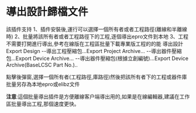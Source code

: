# 導出設計歸檔文件
該插件支持
1、插件安裝後,運行可以選擇一個所有者或者工程路徑(離線和半離線時)
2、批量將該所有者或者工程路徑下的工程,逐個導出epro文件到本地
3、工程不需要打開進行導出,參考在線版在工程區批量下載專業版工程的的能
導出設計Export Design
--導出工程壓縮包...Export Project Archive...
--導出器件壓縮包...Export Device Archive...
--導出器件壓縮包(根據立創編號)...Export Device Archive(BaseLCSC Part No.)..

點擊後彈窗,選擇一個所有者(工程路徑,庫路徑)然後把該所有者下的工程或器件庫批量另存為本地epro或elibz文件

**注意**:這個批量導出插件是方便離線客户端導出用的,如果是在線編輯器,建議在工作區批量導出工程,那個速度更快。